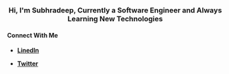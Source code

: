 <h3 align="center">Hi, I'm Subhradeep, Currently a Software Engineer and Always Learning New Technologies</h3>
<h4>Connect With Me</h4>
<ul><li><a href="https://www.linkedin.com/in/sraynitjsr" target="blank"><b>LinedIn</b></a></li></ul>
<ul><li><a href="https://twitter.com/sraynitjsr" target="blank"><b>Twitter</b></a></li></ul>
